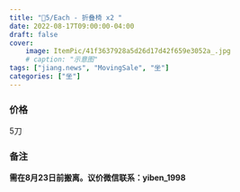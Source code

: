 ```yaml
---
title: "🔪5/Each - 折叠椅 x2 "
date: 2022-08-17T09:00:00-04:00
draft: false
cover:
    image: ItemPic/41f3637928a5d26d17d42f659e3052a_.jpg
    # caption: "示意图"
tags: ["jiang.news", "MovingSale", "坐"]
categories: ["坐"]
---
```


### 价格
5刀

### 备注
**需在8月23日前搬离。议价微信联系：yiben_1998** 
